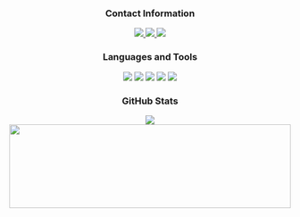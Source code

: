 <div align="center">
  <h3>Contact Information</h3>
  <a href="https://discord.com/users/602981895738753057" target="_blank">
    <img src="https://img.shields.io/badge/devthomy%20-111111.svg?&style=for-the-badge&logo=discord&logoColor=white">
  </a>
  <a href="https://github.com/devthomy" target="_blank">
    <img src="https://img.shields.io/badge/GitHub%20-111111.svg?&style=for-the-badge&logo=github&logoColor=white">
  </a>
  <a href="https://x.com/devthomy" target="_blank">
    <img src="https://img.shields.io/badge/@devthomy%20-111111.svg?&style=for-the-badge&logo=x&logoColor=white">
  </a>
</div>

<div align="center">
  <h3>Languages and Tools</h3>
  <img src="https://img.shields.io/badge/Next.js%20-111111.svg?&style=for-the-badge&logo=next.js&logoColor=white">
  <img src="https://img.shields.io/badge/TypeScript%20-111111.svg?&style=for-the-badge&logo=typescript&logoColor=white">
  <img src="https://img.shields.io/badge/TailwindCSS%20-111111.svg?&style=for-the-badge&logo=tailwindcss&logoColor=white">
  <img src="https://img.shields.io/badge/Figma%20-111111.svg?&style=for-the-badge&logo=figma&logoColor=white">
  <img src="https://img.shields.io/badge/Vercel%20-111111.svg?&style=for-the-badge&logo=vercel&logoColor=white">
</div>

<div align="center">
  <h3>GitHub Stats</h3>
  <div>
    <img src="https://komarev.com/ghpvc/?username=devthomy&label=PROFILE+VIEWS&color=grey"/>
  </div>
  <img src="https://github-readme-stats.vercel.app/api?username=devthomy&count_private=true&hide_border=true&show_icons=true&include_all_commits=true&bg_color=0d1117&title_color=FFFFFF&text_color=9f9f9f&icon_color=FFFFFF" width="100%" height="150px">
</div>

